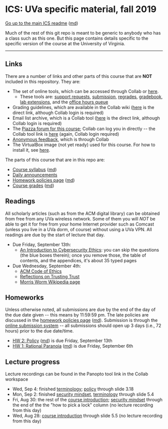 ICS: UVa specific material, fall 2019
=======================================

[Go up to the main ICS readme](../readme.html) ([md](../readme.md))

Much of the rest of this git repo is meant to be generic to anybody who has a class such as this one. But this page contains details specific to the specific version of the course at the University of Virginia.

------------------------------------------------------------

Links
-----

There are a number of links and other parts of this course that are **NOT** included in this repository.  They are:

- The set of online tools, which can be accessed through Collab or [here][160].
    - These tools are: [support requests][161], [submission][162], [regrades][163], [gradebook][164], [lab extensions][165], and the [office hours queue][166]
- Grading guidelines, which are available in the Collab wiki ([here][171] is the direct link, although Collab login is required)
- Email list archive, which is a Collab tool ([here][170] is the direct link, although Collab login is required)
- The [Piazza forum for this course][152]; Collab can log you in directly -- the Collab tool link is [here][173] (again, Collab login required)
- [Anonymous feedback][174], which is through Collab
- The VirtualBox image (not yet ready) used for this course.  For how
  to install it, see
  [here](https://uva-cs.github.io/pdr/tutorials/01-intro-unix/virtual-box.html).

The parts of this course that are in this repo are:

- [Course syllabus](syllabus.html) ([md](syllabus.md))
- [Daily announcements](daily-announcements.html#/)
- [Homework policies page](hw-policies.html) ([md](hw-policies.md))
- [Course grades](grades.html) ([md](grades.md))


Readings
--------

All scholarly articles (such as from the ACM digital library) can be obtained from free from any UVa wireless network.  Some of them you will *NOT* be able to get it for free from your home Internet provider such as Comcast (unless you live in a UVa dorm, of course) without using a UVa VPN.  All readings are due by the start of lecture that day.

- Due Friday, September 13th:
    - [An Introduction to Cybersecurity Ethics](https://www.scu.edu/media/ethics-center/technology-ethics/IntroToCybersecurityEthics.pdf): you can skip the questions (the blue boxes therein); once you remove those, the table of contents, and the appendices, it's about 35 typed pages
- Due Wednesday, September 4th:
	- [ACM Code of Ethics](https://www.acm.org/code-of-ethics)
    - [Reflections on Trusting Trust](https://dl.acm.org/citation.cfm?id=358210)
	- [Morris Worm Wikipedia page](https://en.wikipedia.org/wiki/Morris_worm)


Homeworks
-----------

Unless otherwise noted, all submissions are due by the end of the day of the due date given -- this means by 11:59:59 pm.  The late policies are discussed in the [homework policies page](hw-policies.html) ([md](hw-policies.md)).  Submission is through the [online submission system][162] -- all submissions should open up 3 days (i.e., 72 hours) prior to the due date/time.

- [HW 2: Policy](../hws/hw-policy.html) ([md](../hws/hw-policy.md)) is due Friday, September 13th
- [HW 1: Rational Paranoia](../hws/hw-paranoia.html) ([md](../hws/hw-paranoia.md)) is due Friday, September 6th


Lecture progress
----------------

Lecture recordings can be found in the Panopto tool link in the Collab workspace

- Wed, Sep 4: finished [terminology](../slides/terminology.html); [policy](../slides/policy.html) through slide 3.18
- Mon, Sep 2: finished [security mindset](../slides/security-mindset.html), [terminology](../slides/terminology.html) through slide 5.4
- Fri, Aug 30: the rest of the [course introduction](../slides/introduction.html#/); [security mindset](../slides/security-mindset.html) through the end of the the "how to pick a lock" column (no lecture recording from this day)
- Wed, Aug 28: [course introduction](../slides/introduction.html#/) through slide 5.5 (no lecture recording from this day)




[152]: https://piazza.com/class/jlbqx6s57xq3we

[160]: https://libra.cs.virginia.edu/~pedagogy/
[161]: https://libra.cs.virginia.edu/~pedagogy/support.php
[162]: https://libra.cs.virginia.edu/~pedagogy/submit.php
[163]: https://libra.cs.virginia.edu/~pedagogy/regrades.php
[164]: https://libra.cs.virginia.edu/~pedagogy/gradebook.php
[165]: https://libra.cs.virginia.edu/~pedagogy/labextension.php
[166]: https://libra.cs.virginia.edu/~pedagogy/queue.php

[170]: https://collab.its.virginia.edu/portal/site/a0075759-cb61-4fc7-82bc-9ef856bac64a/tool/d7acfefb-7690-4676-aded-3f20bad0aa8e
[171]: https://collab.its.virginia.edu/portal/site/a0075759-cb61-4fc7-82bc-9ef856bac64a/tool/56e26eb0-be53-435a-8fd5-7057246402db
[172]: https://piazza.com/class/jzmqvo5dxiz231
[173]: https://collab.its.virginia.edu/portal/site/a0075759-cb61-4fc7-82bc-9ef856bac64a/page/9aa1caa3-e963-4aef-b7a4-d437693eea80
[174]: https://collab.its.virginia.edu/portal/site/eb965f29-11d0-4069-9140-6b4eb0f44444/tool/495df88d-2624-46bf-872f-db154dd6048e/main
